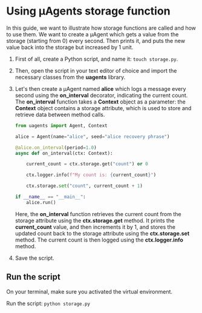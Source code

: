 # Using μAgents storage function

In this guide, we want to illustrate how storage functions are called and how to use them. We want to create a μAgent which gets a value from the storage (starting from 0) every second. Then prints it, and puts the new value back into the storage but increased by 1 unit.

1. First of all, create a Python script, and name it: `touch storage.py`.
2. Then, open the script in your text editor of choice and import the necessary classes from the **uagents** library.
3. Let's then create a μAgent named **alice** which logs a message every second using the **on_interval** decorator, indicating the current count. The **on_interval** function takes a **Context** object as a parameter: the **Context** object contains a storage attribute, which is used to store and retrieve data between method calls. 

    ```py copy filename="storage.py"
    from uagents import Agent, Context

    alice = Agent(name="alice", seed="alice recovery phrase")

    @alice.on_interval(period=1.0)
    async def on_interval(ctx: Context):

        current_count = ctx.storage.get("count") or 0

        ctx.logger.info(f"My count is: {current_count}")

        ctx.storage.set("count", current_count + 1)

    if __name__ == "__main__":
        alice.run()
    ```

    Here, the **on_interval** function retrieves the current count from the storage attribute using the **ctx.storage.get** method. It prints the **current_count** value, and then increments it by 1, and stores the updated count back to the storage attribute using the **ctx.storage.set** method. The current count is then logged using the **ctx.logger.info** method.

4. Save the script.

## Run the script

On your terminal, make sure you activated the virtual environment.

Run the script: `python storage.py`